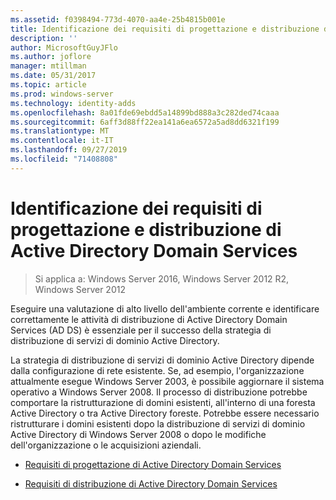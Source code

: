 ```yaml
---
ms.assetid: f0398494-773d-4070-aa4e-25b4815b001e
title: Identificazione dei requisiti di progettazione e distribuzione di Active Directory Domain Services
description: ''
author: MicrosoftGuyJFlo
ms.author: joflore
manager: mtillman
ms.date: 05/31/2017
ms.topic: article
ms.prod: windows-server
ms.technology: identity-adds
ms.openlocfilehash: 8a01fde69ebdd5a14899bd888a3c282ded74caaa
ms.sourcegitcommit: 6aff3d88ff22ea141a6ea6572a5ad8dd6321f199
ms.translationtype: MT
ms.contentlocale: it-IT
ms.lasthandoff: 09/27/2019
ms.locfileid: "71408808"
---
```

# <a name="identifying-your-ad-ds-design-and-deployment-requirements"></a>Identificazione dei requisiti di progettazione e distribuzione di Active Directory Domain Services

>Si applica a: Windows Server 2016, Windows Server 2012 R2, Windows Server 2012

Eseguire una valutazione di alto livello dell'ambiente corrente e identificare correttamente le attività di distribuzione di Active Directory Domain Services (AD DS) è essenziale per il successo della strategia di distribuzione di servizi di dominio Active Directory.  
  
La strategia di distribuzione di servizi di dominio Active Directory dipende dalla configurazione di rete esistente. Se, ad esempio, l'organizzazione attualmente esegue Windows Server 2003, è possibile aggiornare il sistema operativo a Windows Server 2008. Il processo di distribuzione potrebbe comportare la ristrutturazione di domini esistenti, all'interno di una foresta Active Directory o tra Active Directory foreste. Potrebbe essere necessario ristrutturare i domini esistenti dopo la distribuzione di servizi di dominio Active Directory di Windows Server 2008 o dopo le modifiche dell'organizzazione o le acquisizioni aziendali.  
  
-   [Requisiti di progettazione di Active Directory Domain Services](../../ad-ds/plan/AD-DS-Design-Requirements.md)  
  
-   [Requisiti di distribuzione di Active Directory Domain Services](../../ad-ds/plan/AD-DS-Deployment-Requirements.md)  
  


